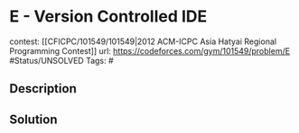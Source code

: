 # E - Version Controlled IDE

contest: [[CFICPC/101549/101549|2012 ACM-ICPC Asia Hatyai Regional Programming Contest]]
url: https://codeforces.com/gym/101549/problem/E
#Status/UNSOLVED
Tags: #

## Description

## Solution

